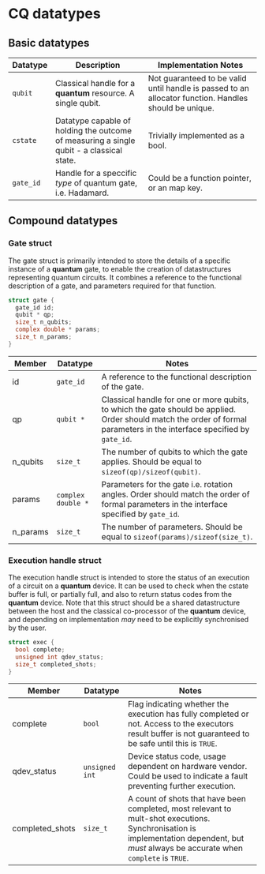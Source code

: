 # CQ datatypes


## Basic datatypes

| Datatype | Description | Implementation Notes |
| -------- | ----------- | -------------------- |
| `qubit`    | Classical handle for a **quantum** resource. A single qubit. |  Not guaranteed to be valid until handle is passed to an allocator function. Handles should be unique. |
| `cstate`  | Datatype capable of holding the outcome of measuring a single qubit - a classical state. | Trivially implemented as a bool. |
| `gate_id`  | Handle for a speccific _type_ of quantum gate, i.e. Hadamard. | Could be a function pointer, or an map key. | 


## Compound datatypes

### Gate struct

The gate struct is primarily intended to store the details of a specific instance of a **quantum** gate, to enable the creation of datastructures representing quantum circuits. It combines a reference to the functional description of a gate, and parameters required for that function.

```C
struct gate {
  gate_id id;
  qubit * qp;
  size_t n_qubits;
  complex double * params;
  size_t n_params;
}
```

| Member | Datatype | Notes |
| ------ | -------- | ----- |
| id     | `gate_id` | A reference to the functional description of the gate. |
| qp     | `qubit *` | Classical handle for one or more qubits, to which the gate should be applied. Order should match the order of formal parameters in the interface specified by `gate_id`. |
| n_qubits | `size_t` | The number of qubits to which the gate applies. Should be equal to `sizeof(qp)/sizeof(qubit)`. |
| params | `complex double *` | Parameters for the gate i.e. rotation angles. Order should match the order of formal parameters in the interface specified by `gate_id`. |
| n_params | `size_t` | The number of parameters. Should be equal to `sizeof(params)/sizeof(size_t)`. |

### Execution handle struct

The execution handle struct is intended to store the status of an execution of a circuit on a **quantum** device. It can be used to check when the cstate buffer is full, or partially full, and also to return status codes from the **quantum** device. Note that this struct should be a shared datastructure between the host and the classical co-processor of the **quantum** device, and depending on implementation _may_ need to be explicitly synchronised by the user.  

```C
struct exec {
  bool complete;
  unsigned int qdev_status;
  size_t completed_shots;
}
```

| Member | Datatype | Notes |
| ------ | -------- | ----- |
| complete | `bool` | Flag indicating whether the execution has fully completed or not. Access to the executors result buffer is not guaranteed to be safe until this is `TRUE`. |
| qdev_status | `unsigned int` | Device status code, usage dependent on hardware vendor. Could be used to indicate a fault preventing further execution. |
| completed_shots | `size_t` | A count of shots that have been completed, most relevant to mult-shot executions. Synchronisation is implementation dependent, but _must_ always be accurate when `complete` is `TRUE`. |
